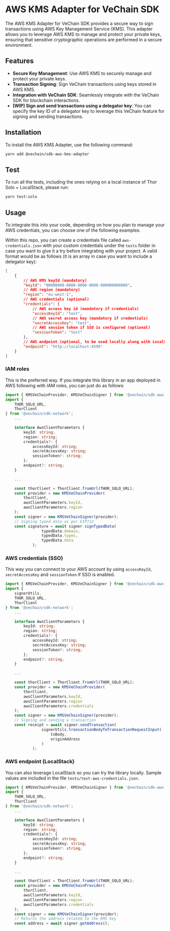 # AWS KMS Adapter for VeChain SDK

The AWS KMS Adapter for VeChain SDK provides a secure way to sign transactions using AWS Key Management Service (KMS). This adapter allows you to leverage AWS KMS to manage and protect your private keys, ensuring that sensitive cryptographic operations are performed in a secure environment.

## Features

- **Secure Key Management**: Use AWS KMS to securely manage and protect your private keys.
- **Transaction Signing**: Sign VeChain transactions using keys stored in AWS KMS.
- **Integration with VeChain SDK**: Seamlessly integrate with the VeChain SDK for blockchain interactions.
- **[WIP] Sign and send transactions using a delegator key**: You can specify the key ID of a delegator key to leverage this VeChain feature for signing and sending transactions.

## Installation

To install the AWS KMS Adapter, use the following command:

```sh
yarn add @vechain/sdk-aws-kms-adapter
```

## Test

To run all the tests, including the ones relying on a local instance of Thor Solo + LocalStack, please run:

```bash
yarn test:solo
```

## Usage

To integrate this into your code, depending on how you plan to manage your AWS credentials, you can choose one of the following examples.

Within this repo, you can create a credentials file called `aws-credentials.json` with your custom credentials under the `tests` folder in case you want to give it a try before integrating with your project. A valid format would be as follows (it is an array in case you want to include a delegator key):

```json
[
    {
        // AWS KMS keyId (mandatory)
        "keyId": "00000000-0000-0000-0000-000000000000", 
        // AWS region (mandatory)
        "region": "eu-west-1",
        // AWS credentials (optional)
        "credentials": { 
            // AWS access key id (mandatory if credentials)
            "accessKeyId": "test",
            // AWS secret access key (mandatory if credentials)
            "secretAccessKey": "test",
            // AWS session token if SSO is configured (optional)
            "sessionToken": "test"
        },
        // AWS endpoint (optional, to be used locally along with LocalStack)
        "endpoint": "http://localhost:4599"
    }
]
```

### IAM roles

This is the preferred way. If you integrate this library in an app deployed in AWS following with IAM roles, you can just do as follows:

```ts
import { KMSVeChainProvider, KMSVeChainSigner } from '@vechain/sdk-aws-kms-adapter';
import {
    THOR_SOLO_URL,
    ThorClient
} from '@vechain/sdk-network';
    ...

    interface AwsClientParameters {
        keyId: string;
        region: string;
        credentials?: {
            accessKeyId: string;
            secretAccessKey: string;
            sessionToken?: string;
        };
        endpoint?: string;
    }

    ...

    const thorClient = ThorClient.fromUrl(THOR_SOLO_URL);
    const provider = new KMSVeChainProvider(
        thorClient,
        awsClientParameters.keyId,
        awsClientParameters.region
    );
    const signer = new KMSVeChainSigner(provider);
    // Signing typed data as per EIP712
    const signature = await signer.signTypedData(
                typedData.domain,
                typedData.types,
                typedData.data
            );
```

### AWS credentials (SSO)

This way you can connect to your AWS account by using `accessKeyId`, `secretAccessKey` and `sessionToken` if SSO is enabled.

```ts
import { KMSVeChainProvider, KMSVeChainSigner } from '@vechain/sdk-aws-kms-adapter';
import {
    signerUtils,
    THOR_SOLO_URL,
    ThorClient
} from '@vechain/sdk-network';
    ...

    interface AwsClientParameters {
        keyId: string;
        region: string;
        credentials?: {
            accessKeyId: string;
            secretAccessKey: string;
            sessionToken?: string;
        };
        endpoint?: string;
    }

    ...

    const thorClient = ThorClient.fromUrl(THOR_SOLO_URL);
    const provider = new KMSVeChainProvider(
        thorClient,
        awsClientParameters.keyId,
        awsClientParameters.region
        awsClientParameters.credentials
    );
    const signer = new KMSVeChainSigner(provider);
    // Signing and sending a transaction
    const receipt = await signer.sendTransaction(
                signerUtils.transactionBodyToTransactionRequestInput(
                    txBody,
                    originAddress
                )
            );
```

### AWS endpoint (LocalStack)

You can also leverage LocalStack so you can try the library locally. Sample values are included in the file `tests/test-aws-credentials.json`.

```ts
import { KMSVeChainProvider, KMSVeChainSigner } from '@vechain/sdk-aws-kms-adapter';
import {
    THOR_SOLO_URL,
    ThorClient
} from '@vechain/sdk-network';
    ...

    interface AwsClientParameters {
        keyId: string;
        region: string;
        credentials?: {
            accessKeyId: string;
            secretAccessKey: string;
            sessionToken?: string;
        };
        endpoint?: string;
    }

    ...

    const thorClient = ThorClient.fromUrl(THOR_SOLO_URL);
    const provider = new KMSVeChainProvider(
        thorClient,
        awsClientParameters.keyId,
        awsClientParameters.region
        awsClientParameters.credentials
    );
    const signer = new KMSVeChainSigner(provider);
    // Returns the address related to the KMS key
    const address = await signer.getAddress();
```
